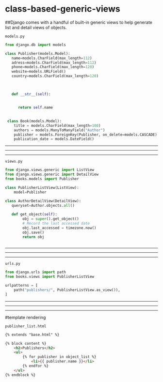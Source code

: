 # class-based-generic-views

##Django comes with a handful of built-in generic views to help generate list and detail views of objects.

`models.py`
```python
from django.db import models 

class Publisher(models.Model):
   name=models.CharField(max_length=112)
   adress=models.CharField(max_length=112)
   phone=models.CharField(max_length=120)
   website=models.URLField()
   country=models.CharField(max_length=120)
   
   
   
   def __str__(self):
   
   
      return self.name
      
      
 class Book(models.Model):
    title = models.CharField(max_length=100)
    authors = models.ManyToManyField("Author")
    publisher = models.ForeignKey(Publisher, on_delete=models.CASCADE)
    publication_date = models.DateField()
```   
      
-----------------------------------------------------------------------------------------------------------------------------------
-----------------------------------------------------------------------------------------------------------------------------------
-----------------------------------------------------------------------------------------------------------------------------------
`views.py`
```python
from django.views.generic import ListView
from django.views.generic import DetailView
from books.models import Publisher

class PublisherListView(ListView):
    model=Publisher

class AuthorDetailView(DetailView):
   queryset=Author.objects.all()
   
   def get_object(self):
        obj = super().get_object()
        # Record the last accessed date
        obj.last_accessed = timezone.now()
        obj.save()
        return obj
     
 ```     
------------------------------------------------------------------------------------------------------------------------------------
------------------------------------------------------------------------------------------------------------------------------------
------------------------------------------------------------------------------------------------------------------------------------

`urls.py`

```python
from django.urls import path
from books.views import PublisherListView

urlpatterns = [
    path("publishers/", PublisherListView.as_view()),
]
```  
-----------------------------------------------------------------------------------------------------------------------------------
-----------------------------------------------------------------------------------------------------------------------------------
-----------------------------------------------------------------------------------------------------------------------------------
#template rendering 

`publisher_list.html`
```html
{% extends "base.html" %}

{% block content %}
    <h2>Publishers</h2>
    <ul>
        {% for publisher in object_list %}
            <li>{{ publisher.name }}</li>
        {% endfor %}
    </ul>
{% endblock %}
   

```







